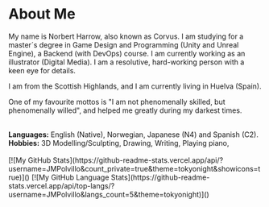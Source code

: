 <h1><b>About Me</b></h1>
<p>My name is Norbert Harrow, also known as Corvus. I am studying for a master´s degree in Game Design and Programming (Unity and Unreal Engine), a Backend (with DevOps) course. I am currently working as an illustrator (Digital Media). I am a resolutive, hard-working person with a keen eye for details.</p>
<be>
<p>I am from the Scottish Highlands, and I am currently living in Huelva (Spain).</p>
<be>
<p>One of my favourite mottos is "I am not phenomenally skilled, but phenomenally willed", and helped me greatly during my darkest times.</p>
<br>
<b>Languages:</b> English (Native), Norwegian, Japanese (N4) and Spanish (C2).
<br>
<b>Hobbies:</b> 3D Modelling/Sculpting, Drawing, Writing, Playing piano, 
<br>
<br>
[![My GitHub Stats](https://github-readme-stats.vercel.app/api/?username=JMPolvillo&count_private=true&theme=tokyonight&showicons=true)]()
[![My GitHub Language Stats](https://github-readme-stats.vercel.app/api/top-langs/?username=JMPolvillo&langs_count=5&theme=tokyonight)]()
